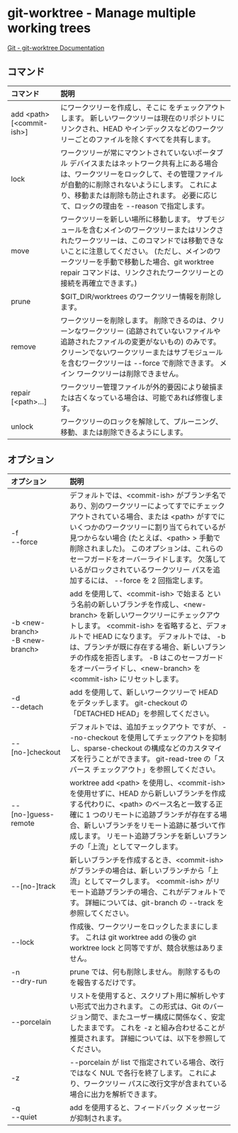 # git-worktree - Manage multiple working trees

[Git - git-worktree Documentation](https://git-scm.com/docs/git-worktree)

## コマンド

|コマンド|説明|
|:--|:--|
|add \<path> [\<commit-ish>]|<path> にワークツリーを作成し、そこに <commit-ish> をチェックアウトします。 新しいワークツリーは現在のリポジトリにリンクされ、HEAD やインデックスなどのワークツリーごとのファイルを除くすべてを共有します。|
|lock|ワークツリーが常にマウントされていないポータブル デバイスまたはネットワーク共有上にある場合は、ワークツリーをロックして、その管理ファイルが自動的に削除されないようにします。 これにより、移動または削除も防止されます。 必要に応じて、ロックの理由を --reason で指定します。|
|move|ワークツリーを新しい場所に移動します。 サブモジュールを含むメインのワークツリーまたはリンクされたワークツリーは、このコマンドでは移動できないことに注意してください。 (ただし、メインのワークツリーを手動で移動した場合、git worktree repair コマンドは、リンクされたワークツリーとの接続を再確立できます。)|
|prune|$GIT_DIR/worktrees のワークツリー情報を削除します。|
|remove|ワークツリーを削除します。 削除できるのは、クリーンなワークツリー (追跡されていないファイルや追跡されたファイルの変更がないもの) のみです。 クリーンでないワークツリーまたはサブモジュールを含むワークツリーは --force で削除できます。 メイン ワークツリーは削除できません。|
|repair [\<path>…​]|ワークツリー管理ファイルが外的要因により破損または古くなっている場合は、可能であれば修復します。|
|unlock|ワークツリーのロックを解除して、プルーニング、移動、または削除できるようにします。|

## オプション

|オプション|説明|
|:--|:--|
|-f<br>--force|デフォルトでは、\<commit-ish> がブランチ名であり、別のワークツリーによってすでにチェックアウトされている場合、または \<path> がすでにいくつかのワークツリーに割り当てられているが見つからない場合 (たとえば、\<path> > 手動で削除されました)。 このオプションは、これらのセーフガードをオーバーライドします。 欠落しているがロックされているワークツリー パスを追加するには、 --force を 2 回指定します。|
|-b \<new-branch><br>-B \<new-branch>|add を使用して、\<commit-ish> で始まる <new-branch> という名前の新しいブランチを作成し、\<new-branch> を新しいワークツリーにチェックアウトします。 \<commit-ish> を省略すると、デフォルトで HEAD になります。 デフォルトでは、 -b は、ブランチが既に存在する場合、新しいブランチの作成を拒否します。 -B はこのセーフガードをオーバーライドし、\<new-branch> を \<commit-ish> にリセットします。|
|-d<br>--detach|add を使用して、新しいワークツリーで HEAD をデタッチします。 git-checkout の「DETACHED HEAD」を参照してください。|
|--[no-]checkout|デフォルトでは、追加チェックアウト <commit-ish> ですが、 --no-checkout を使用してチェックアウトを抑制し、sparse-checkout の構成などのカスタマイズを行うことができます。 git-read-tree の「スパース チェックアウト」を参照してください。|
|--[no-]guess-remote|worktree add \<path> を使用し、\<commit-ish> を使用せずに、HEAD から新しいブランチを作成する代わりに、\<path> のベース名と一致する正確に 1 つのリモートに追跡ブランチが存在する場合、新しいブランチをリモート追跡に基づいて作成します。 リモート追跡ブランチを新しいブランチの「上流」としてマークします。|
|--[no-]track|新しいブランチを作成するとき、\<commit-ish> がブランチの場合は、新しいブランチから「上流」としてマークします。 \<commit-ish> がリモート追跡ブランチの場合、これがデフォルトです。 詳細については、git-branch の --track を参照してください。|
|--lock|作成後、ワークツリーをロックしたままにします。 これは git worktree add の後の git worktree lock と同等ですが、競合状態はありません。|
|-n<br>--dry-run|prune では、何も削除しません。 削除するものを報告するだけです。|
|--porcelain|リストを使用すると、スクリプト用に解析しやすい形式で出力されます。 この形式は、Git のバージョン間で、またユーザー構成に関係なく、安定したままです。 これを -z と組み合わせることが推奨されます。 詳細については、以下を参照してください。|
|-z|--porcelain が list で指定されている場合、改行ではなく NUL で各行を終了します。 これにより、ワークツリー パスに改行文字が含まれている場合に出力を解析できます。|
|-q<br>--quiet|add を使用すると、フィードバック メッセージが抑制されます。|
